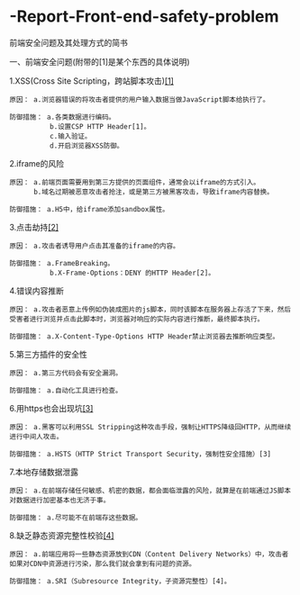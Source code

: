 # -Report-Front-end-safety-problem
前端安全问题及其处理方式的简书

一、前端安全问题(附带的[1]是某个东西的具体说明)

1.XSS(Cross Site Scripting，跨站脚本攻击)<a href="./specification/CSP.md">[1]</a>

    原因： a.浏览器错误的将攻击者提供的用户输入数据当做JavaScript脚本给执行了。
    
    防御措施： a.各类数据进行编码。
              b.设置CSP HTTP Header[1]。
              c.输入验证。
              d.开启浏览器XSS防御。
              
2.iframe的风险

    原因： a.前端页面需要用到第三方提供的页面组件，通常会以iframe的方式引入。
          b.域名过期被恶意攻击者抢注，或是第三方被黑客攻击，导致iframe内容替换。
         
    防御措施： a.H5中，给iframe添加sandbox属性。
    
3.点击劫持<a href="./specification/X-Frame-Options.md">[2]</a>

    原因： a.攻击者诱导用户点击其准备的iframe的内容。
    
    防御措施： a.FrameBreaking。
              b.X-Frame-Options：DENY 的HTTP Header[2]。
     
4.错误内容推断

    原因： a.攻击者恶意上传例如伪装成图片的js脚本，同时该脚本在服务器上存活了下来，然后受害者进行浏览并点击此脚本时，浏览器对响应的实际内容进行推断，最终脚本执行。
    
    防御措施： a.X-Content-Type-Options HTTP Header禁止浏览器去推断响应类型。
    
5.第三方插件的安全性

    原因： a.第三方代码会有安全漏洞。
    
    防御措施： a.自动化工具进行检查。
    
6.用https也会出现坑<a href="./specification/HTTPStrictTransportSecurity.md">[3]</a>

    原因： a.黑客可以利用SSL Stripping这种攻击手段，强制让HTTPS降级回HTTP，从而继续进行中间人攻击。
    
    防御措施： a.HSTS（HTTP Strict Transport Security，强制性安全措施）[3]
    
7.本地存储数据泄露

    原因： a.在前端存储任何敏感、机密的数据，都会面临泄露的风险，就算是在前端通过JS脚本对数据进行加密基本也无济于事。
    
    防御措施： a.尽可能不在前端存这些数据。
    
8.缺乏静态资源完整性校验<a href="./specification/SRI.md">[4]</a>

    原因： a.前端应用将一些静态资源放到CDN（Content Delivery Networks）中，攻击者如果对CDN中资源进行污染，那么我们就会拿到有问题的资源。
    
    防御措施： a.SRI（Subresource Integrity，子资源完整性）[4]。
